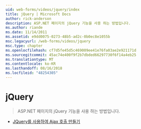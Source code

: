```yaml
---
uid: web-forms/videos/jquery/index
title: jQuery | Microsoft Docs
author: rick-anderson
description: ASP.NET 페이지의 jQuery 기능을 사용 하는 방법입니다.
ms.author: riande
ms.date: 11/14/2011
ms.assetid: e9dd0075-0273-48b5-ad2c-0b0ec8e1055b
msc.legacyurl: /web-forms/videos/jquery
msc.type: chapter
ms.openlocfilehash: cf7d5fe45d5c469009ee41e76fa03ae2e921171d
ms.sourcegitcommit: 45ac74e400f9f2b7dbded66297730f6f14a4eb25
ms.translationtype: MT
ms.contentlocale: ko-KR
ms.lasthandoff: 08/16/2018
ms.locfileid: "48254305"
---
```

<a name="jquery"></a>jQuery
====================
> ASP.NET 페이지의 jQuery 기능을 사용 하는 방법입니다.


- [JQuery를 사용하여 Ajax 호출 만들기](how-do-i-make-ajax-calls-using-jquery.md)
